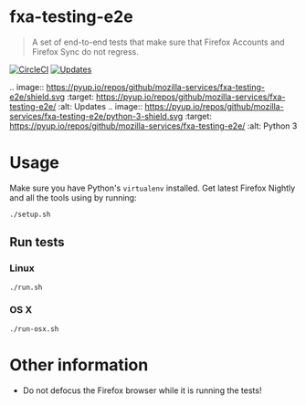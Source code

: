 # fxa-testing-e2e

> A set of end-to-end tests that make sure that Firefox Accounts and Firefox Sync do not regress.

[![CircleCI](https://circleci.com/gh/mozilla-services/fxa-testing-e2e.svg?style=svg)](https://circleci.com/gh/mozilla-services/fxa-testing-e2e) [![Updates](https://pyup.io/repos/github/mozilla-services/fxa-testing-e2e/shield.svg)](https://pyup.io/repos/github/mozilla-services/fxa-testing-e2e/)

.. image:: https://pyup.io/repos/github/mozilla-services/fxa-testing-e2e/shield.svg
    :target: https://pyup.io/repos/github/mozilla-services/fxa-testing-e2e/
    :alt: Updates
.. image:: https://pyup.io/repos/github/mozilla-services/fxa-testing-e2e/python-3-shield.svg
     :target: https://pyup.io/repos/github/mozilla-services/fxa-testing-e2e/
     :alt: Python 3

# Usage

Make sure you have Python's `virtualenv` installed.
Get latest Firefox Nightly and all the tools using by running:

```
./setup.sh
```

## Run tests

### Linux
```
./run.sh
```

### OS X
```
./run-osx.sh
```

# Other information

* Do not defocus the Firefox browser while it is running the tests!
